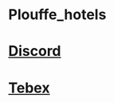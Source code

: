 # Plouffe_hotels

# **[Discord](https://discord.gg/xJVCY9AvvW)**

# **[Tebex](https://plouffe.tebex.io)**
